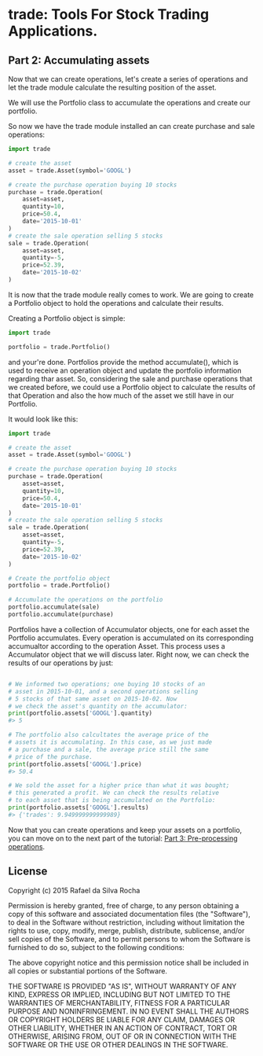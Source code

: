 # trade: Tools For Stock Trading Applications.

## Part 2: Accumulating assets
Now that we can create operations, let's create a series of operations
and let the trade module calculate the resulting position of the asset.

We will use the Portfolio class to accumulate the operations and create
our portfolio.

So now we have the trade module installed an can create purchase and
sale operations:

```python
import trade

# create the asset
asset = trade.Asset(symbol='GOOGL')

# create the purchase operation buying 10 stocks
purchase = trade.Operation(
    asset=asset,
    quantity=10,
    price=50.4,
    date='2015-10-01'
)
# create the sale operation selling 5 stocks
sale = trade.Operation(
    asset=asset,
    quantity=-5,
    price=52.39,
    date='2015-10-02'
)
```

It is now that the trade module really comes to work. We are going to create
a Portfolio object to hold the operations and calculate their results.

Creating a Portfolio object is simple:

```python
import trade

portfolio = trade.Portfolio()
```

and your're done. Portfolios provide the method accumulate(), which is used
to receive an operation object and update the portfolio information regarding
thar asset. So, considering the sale and purchase operations that we created
before, we could use a Portfolio object to calculate the results of that
Operation and also the how much of the asset we still have in our Portfolio.

It would look like this:

```python
import trade

# create the asset
asset = trade.Asset(symbol='GOOGL')

# create the purchase operation buying 10 stocks
purchase = trade.Operation(
    asset=asset,
    quantity=10,
    price=50.4,
    date='2015-10-01'
)
# create the sale operation selling 5 stocks
sale = trade.Operation(
    asset=asset,
    quantity=-5,
    price=52.39,
    date='2015-10-02'
)

# Create the portfolio object
portfolio = trade.Portfolio()

# Accumulate the operations on the portfolio
portfolio.accumulate(sale)
portfolio.accumulate(purchase)
```

Portfolios have a collection of Accumulator objects, one for each asset
the Portfolio accumulates. Every operation is accumulated on its corresponding
accumualtor according to the operation Asset. This process uses a Accumulator
object that we will discuss later. Right now, we can check the results of our
operations by just:

```python

# We informed two operations; one buying 10 stocks of an
# asset in 2015-10-01, and a second operations selling
# 5 stocks of that same asset on 2015-10-02. Now
# we check the asset's quantity on the accumulator:
print(portfolio.assets['GOOGL'].quantity)
#> 5

# The portfolio also calcultates the average price of the
# assets it is accumulating. In this case, as we just made
# a purchase and a sale, the average price still the same
# price of the purchase.
print(portfolio.assets['GOOGL'].price)
#> 50.4

# We sold the asset for a higher price than what it was bought;
# this generated a profit. We can check the results relative
# to each asset that is being accumulated on the Portfolio:
print(portfolio.assets['GOOGL'].results)
#> {'trades': 9.949999999999989}
```

Now that you can create operations and keep your assets on a portfolio, you can
move on to the next part of the tutorial:
[Part 3: Pre-processing operations](part_3).



## License
Copyright (c) 2015 Rafael da Silva Rocha

Permission is hereby granted, free of charge, to any person obtaining a copy
of this software and associated documentation files (the "Software"), to deal
in the Software without restriction, including without limitation the rights
to use, copy, modify, merge, publish, distribute, sublicense, and/or sell
copies of the Software, and to permit persons to whom the Software is
furnished to do so, subject to the following conditions:

The above copyright notice and this permission notice shall be included in
all copies or substantial portions of the Software.

THE SOFTWARE IS PROVIDED "AS IS", WITHOUT WARRANTY OF ANY KIND, EXPRESS OR
IMPLIED, INCLUDING BUT NOT LIMITED TO THE WARRANTIES OF MERCHANTABILITY,
FITNESS FOR A PARTICULAR PURPOSE AND NONINFRINGEMENT. IN NO EVENT SHALL THE
AUTHORS OR COPYRIGHT HOLDERS BE LIABLE FOR ANY CLAIM, DAMAGES OR OTHER
LIABILITY, WHETHER IN AN ACTION OF CONTRACT, TORT OR OTHERWISE, ARISING FROM,
OUT OF OR IN CONNECTION WITH THE SOFTWARE OR THE USE OR OTHER DEALINGS IN
THE SOFTWARE.
